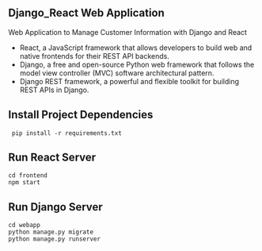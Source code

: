 ## Django_React Web Application
Web Application to Manage Customer Information with Django and React

* React, a JavaScript framework that allows developers to build web and native frontends for their REST API backends.
* Django, a free and open-source Python web framework that follows the model view controller (MVC) software architectural pattern.
* Django REST framework, a powerful and flexible toolkit for building REST APIs in Django.

## Install Project Dependencies
<code> pip install -r requirements.txt</code>

## Run React Server

<code>cd frontend</code><br>
<code>npm start</code>

## Run Django Server
<code>cd webapp</code><br>
<code>python manage.py migrate</code><br>
<code>python manage.py runserver</code>
